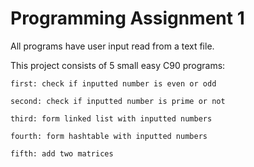 # Programming Assignment 1

All programs have user input read from a text file.

This project consists of 5 small easy C90 programs:

	first: check if inputted number is even or odd

	second: check if inputted number is prime or not

	third: form linked list with inputted numbers

	fourth: form hashtable with inputted numbers

	fifth: add two matrices
